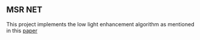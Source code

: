 ## MSR NET

This project implements the low light enhancement algorithm as mentioned in this [paper](https://arxiv.org/pdf/1711.02488)

